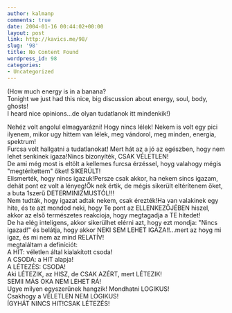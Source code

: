 ```yaml
---
author: kalmanp
comments: true
date: 2004-01-16 00:44:02+00:00
layout: post
link: http://kavics.me/98/
slug: '98'
title: No Content Found
wordpress_id: 98
categories:
- Uncategorized
---
```


(How much energy is in a banana?  
Tonight we just had this nice, big discussion about energy, soul, body, ghosts!  
I heard nice opinions...de olyan tudatlanok itt mindenkik!)




  
Nehéz volt angolul elmagyarázni! Hogy nincs lélek! Nekem is volt egy pici ilyenem, mikor ugy hittem van lélek, meg vándorol, meg minden, energia, spektrum!  
Furcsa volt hallgatni a tudatlanokat! Mert hát az a jó az egészben, hogy nem lehet senkinek igaza!Nincs bizonyíték, CSAK VÉLETLEN!  
De ami még most is eltölt a kellemes furcsa érzéssel, hoyg valahogy mégis "megtérítettem" őket! SIKERÜLT!  
Elismerték, hogy nincs igazuk!Persze csak akkor, ha nekem sincs igazam, dehát pont ez volt a lényeg!Ők nek értik, de mégis sikerült eltérítenem őket, a buta 1szerű DETERMINIZMUSTÓL!!!  
Nem tudták, hogy igazat adtak nekem, csak érezték!Ha van valakinek egy hite, és te azt mondod neki, hogy Te pont az ELLENKEZŐJÉBEN hiszel, akkor az első természetes reakcioja, hogy megtagadja a TE hitedet!  
De ha elég inteligens, akkor sikerülhet elérni azt, hogy ezt mondja: "Nincs igazad!" és belátja, hogy akkor NEKI SEM LEHET IGAZA!!...mert az hoyg mi igaz, és mi nem az mind RELATÍV!  
megtaláltam a definíciót:  
A HIT: véletlen által kialakított csoda!  
A CSODA: a HIT alapja!  
A LÉTEZÉS: CSODA!  
Aki LÉTEZIK, az HISZ, de CSAK AZÉRT, mert LÉTEZIK!  
SEMII MÁS OKA NEM LEHET RÁ!  
Ugye milyen egyszerűnek hangzik! Mondhatni LOGIKUS!  
Csakhogy a VÉLETLEN NEM LOGIKUS!  
ÍGYHÁT NINCS HIT!CSAK LÉTEZÉS!
